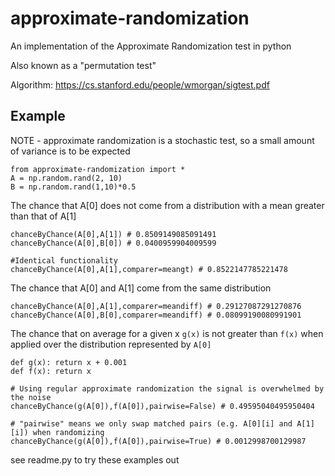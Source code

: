 # approximate-randomization
An implementation of the Approximate Randomization test in python

Also known as a "permutation test"

Algorithm: https://cs.stanford.edu/people/wmorgan/sigtest.pdf

## Example
NOTE - approximate randomization is a stochastic test, so a small amount of variance is to be expected
```
from approximate-randomization import *
A = np.random.rand(2, 10)
B = np.random.rand(1,10)*0.5
```
The chance that A[0] does not come from a distribution with a mean greater than that of A[1]


```
chanceByChance(A[0],A[1]) # 0.8509149085091491
chanceByChance(A[0],B[0]) # 0.0400959904009599

#Identical functionality
chanceByChance(A[0],A[1],comparer=meangt) # 0.8522147785221478
```

The chance that A[0] and A[1] come from the same distribution
```
chanceByChance(A[0],A[1],comparer=meandiff) # 0.29127087291270876
chanceByChance(A[0],B[0],comparer=meandiff) # 0.08099190080991901
```

The chance that on average for a given x `g(x)` is not greater than `f(x)`
when applied over the distribution represented by `A[0]`
```
def g(x): return x + 0.001
def f(x): return x

# Using regular approximate randomization the signal is overwhelmed by the noise
chanceByChance(g(A[0]),f(A[0]),pairwise=False) # 0.49595040495950404

# "pairwise" means we only swap matched pairs (e.g. A[0][i] and A[1][i]) when randomizing
chanceByChance(g(A[0]),f(A[0]),pairwise=True) # 0.0012998700129987
```


see readme.py to try these examples out

